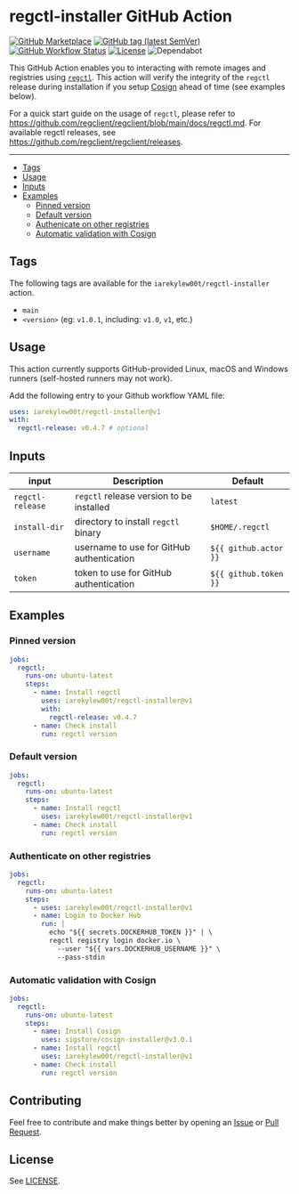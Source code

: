 # regctl-installer GitHub Action

[![GitHub Marketplace](https://img.shields.io/badge/marketplace-iarekylew00t%2Fregctl--installer-blue?style=flat)](https://github.com/marketplace/actions/regctl-installer)
[![GitHub tag (latest SemVer)](https://img.shields.io/github/v/tag/IAreKyleW00t/regctl-installer?label=version)](https://github.com/IAreKyleW00t/regctl-installer/tags)
[![GitHub Workflow Status](https://img.shields.io/github/actions/workflow/status/IAreKyleW00t/regctl-installer/main.yml)](https://github.com/IAreKyleW00t/regctl-installer/actions/workflows/main.yml)
[![License](https://img.shields.io/github/license/IAreKyleW00t/regctl-installer)](https://github.com/IAreKyleW00t/regctl-installer/blob/main/LICENSE)
![Dependabot](https://img.shields.io/badge/dependabot-025E8C?style=flat&logo=dependabot&logoColor=white)

This GitHub Action enables you to interacting with remote images and registries
using [`regctl`](https://github.com/google/go-containerregistry/tree/main/cmd/regctl).
This action will verify the integrity of the `regctl` release during installation
if you setup [Cosign](https://docs.sigstore.dev/cosign/overview/) ahead of
time (see examples below).

For a quick start guide on the usage of `regctl`, please refer to
https://github.com/regclient/regclient/blob/main/docs/regctl.md. For available
regctl releases, see https://github.com/regclient/regclient/releases.

---

- [Tags](#tags)
- [Usage](#usage)
- [Inputs](#inputs)
- [Examples](#examples)
  - [Pinned version](#pinned-version)
  - [Default version](#pinned-version)
  - [Authenicate on other registries](#authenticate-on-other-registries)
  - [Automatic validation with Cosign](#automatic-validation-with-cosign)

## Tags

The following tags are available for the `iarekylew00t/regctl-installer` action.

- `main`
- `<version>` (eg: `v1.0.1`, including: `v1.0`, `v1`, etc.)

## Usage

This action currently supports GitHub-provided Linux, macOS and Windows runners
(self-hosted runners may not work).

Add the following entry to your Github workflow YAML file:

```yaml
uses: iarekylew00t/regctl-installer@v1
with:
  regctl-release: v0.4.7 # optional
```

## Inputs

| input            | Description                               | Default               |
| ---------------- | ----------------------------------------- | --------------------- |
| `regctl-release` | `regctl` release version to be installed  | `latest`              |
| `install-dir`    | directory to install `regctl` binary      | `$HOME/.regctl`       |
| `username`       | username to use for GitHub authentication | `${{ github.actor }}` |
| `token`          | token to use for GitHub authentication    | `${{ github.token }}` |

## Examples

### Pinned version

```yaml
jobs:
  regctl:
    runs-on: ubuntu-latest
    steps:
      - name: Install regctl
        uses: iarekylew00t/regctl-installer@v1
        with:
          regctl-release: v0.4.7
      - name: Check install
        run: regctl version
```

### Default version

```yaml
jobs:
  regctl:
    runs-on: ubuntu-latest
    steps:
      - name: Install regctl
        uses: iarekylew00t/regctl-installer@v1
      - name: Check install
        run: regctl version
```

### Authenticate on other registries

```yaml
jobs:
  regctl:
    runs-on: ubuntu-latest
    steps:
      - uses: iarekylew00t/regctl-installer@v1
      - name: Login to Docker Hub
        run: |
          echo "${{ secrets.DOCKERHUB_TOKEN }}" | \
          regctl registry login docker.io \
            --user "${{ vars.DOCKERHUB_USERNAME }}" \
            --pass-stdin
```

### Automatic validation with Cosign

```yaml
jobs:
  regctl:
    runs-on: ubuntu-latest
    steps:
      - name: Install Cosign
        uses: sigstore/cosign-installer@v3.0.1
      - name: Install regctl
        uses: iarekylew00t/regctl-installer@v1
      - name: Check install
        run: regctl version
```

## Contributing

Feel free to contribute and make things better by opening an
[Issue](https://github.com/IAreKyleW00t/regctl-installer/issues) or
[Pull Request](https://github.com/IAreKyleW00t/regctl-installer/pulls).

## License

See [LICENSE](https://github.com/IAreKyleW00t/regctl-installer/blob/main/LICENSE).
